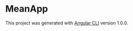 # MeanApp

This project was generated with [Angular CLI](https://github.com/angular/angular-cli) version 1.0.0.
